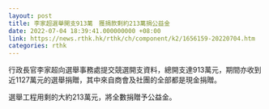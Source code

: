 ```yaml
---
layout: post
title: 李家超選舉開支913萬　獲捐款剩約213萬捐公益金
date: 2022-07-04 18:39:41.000000000 +08:00
link: https://news.rthk.hk/rthk/ch/component/k2/1656159-20220704.htm
categories: rthk
---
```


行政長官李家超向選舉事務處提交競選開支資料，總開支達913萬元，期間亦收到近1127萬元的選舉捐贈，其中來自商會及社團的全部都是現金捐贈。

選舉工程用剩的大約213萬元，將全數捐贈予公益金。
